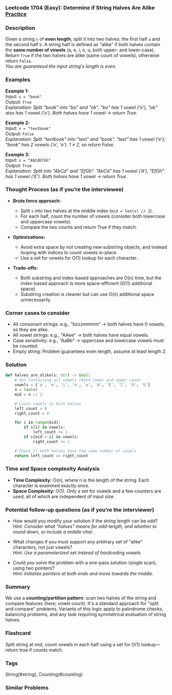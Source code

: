 ### Leetcode 1704 (Easy): Determine if String Halves Are Alike [Practice](https://leetcode.com/problems/determine-if-string-halves-are-alike)

### Description  
Given a string `s` of **even length**, split it into two halves: the first half `a` and the second half `b`. A string half is defined as "alike" if both halves contain the **same number of vowels** (a, e, i, o, u, both upper- and lower-case).  
Return `True` if the two halves are alike (same count of vowels), otherwise return `False`.  
*You are guaranteed the input string's length is even.*

### Examples  

**Example 1:**  
Input: `s = "book"`  
Output: `True`  
*Explanation: Split "book" into "bo" and "ok". "bo" has 1 vowel ('o'), "ok" also has 1 vowel ('o'). Both halves have 1 vowel → return True.*

**Example 2:**  
Input: `s = "textbook"`  
Output: `False`  
*Explanation: Split "textbook" into "text" and "book". "text" has 1 vowel ('e'); "book" has 2 vowels ('o', 'o'). 1 ≠ 2, so return False.*

**Example 3:**  
Input: `s = "AbCdEfGh"`  
Output: `True`  
*Explanation: Split into "AbCd" and "EfGh". "AbCd" has 1 vowel ('A'), "EfGh" has 1 vowel ('E'). Both halves have 1 vowel → return True.*

### Thought Process (as if you’re the interviewee)  
- **Brute force approach:**  
  - Split `s` into two halves at the middle index (`mid = len(s) // 2`).
  - For each half, count the number of vowels (consider both lowercase and uppercase vowels).
  - Compare the two counts and return True if they match.

- **Optimizations:**  
  - Avoid extra space by not creating new substring objects, and instead looping with indices to count vowels in-place.  
  - Use a set for vowels for O(1) lookup for each character.

- **Trade-offs:**  
  - Both substring and index-based approaches are O(n) time, but the index-based approach is more space-efficient (O(1) additional space).  
  - Substring creation is cleaner but can use O(n) additional space unnecessarily.

### Corner cases to consider  
- All consonant strings: e.g., "bzzzmmmm" → both halves have 0 vowels, so they are alike.
- All vowel strings: e.g., "AAee" → both halves have equal vowels.
- Case sensitivity: e.g., "AaBb" → uppercase and lowercase vowels must be counted.
- Empty string: Problem guarantees even length, assume at least length 2.

### Solution

```python
def halves_are_alike(s: str) -> bool:
    # Set containing all vowels (both lower and upper case)
    vowels = {'a', 'e', 'i', 'o', 'u', 'A', 'E', 'I', 'O', 'U'}
    n = len(s)
    mid = n // 2

    # Count vowels in both halves
    left_count = 0
    right_count = 0

    for i in range(mid):
        if s[i] in vowels:
            left_count += 1
        if s[mid + i] in vowels:
            right_count += 1

    # Check if both halves have the same number of vowels
    return left_count == right_count
```

### Time and Space complexity Analysis  

- **Time Complexity:** O(n), where n is the length of the string. Each character is examined exactly once.
- **Space Complexity:** O(1). Only a set for vowels and a few counters are used, all of which are independent of input size.

### Potential follow-up questions (as if you’re the interviewer)  

- How would you modify your solution if the string length can be odd?  
  *Hint: Consider what "halves" means for odd-length, and whether to round down, or include a middle char.*

- What changes if you must support any arbitrary set of "alike" characters, not just vowels?  
  *Hint: Use a parameterized set instead of hardcoding vowels.*

- Could you solve the problem with a one-pass solution (single scan), using two pointers?  
  *Hint: Initialize pointers at both ends and move towards the middle.*

### Summary
We use a **counting/partition pattern**: scan two halves of the string and compare features (here, vowel count). It's a standard approach for "split and compare" problems. Variants of this logic apply to palindrome checks, balancing problems, and any task requiring symmetrical evaluation of string halves.


### Flashcard
Split string at mid, count vowels in each half using a set for O(1) lookup—return true if counts match.

### Tags
String(#string), Counting(#counting)

### Similar Problems
